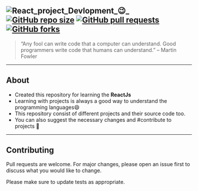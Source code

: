 
![React_project_Devlopment_😉_](https://user-images.githubusercontent.com/61608506/166153655-5bd53ab1-5f2d-4f7b-8be5-555732a05ee1.png)
[![GitHub repo size](https://img.shields.io/github/repo-size/harsh-100/React-js-Development)](https://github.com/harsh-100/React-js-Development)
[![GitHub pull requests](https://img.shields.io/github/issues-pr/harsh-100/React-js-Development)](https://github.com/harsh-100/React-js-Development)
[![GitHub forks](https://img.shields.io/github/forks/harsh-100/React-js-Development?style=social)](https://github.com/harsh-100/React-js-Development)
---
> “Any fool can write code that a computer can understand. Good programmers write code that humans can understand.” – Martin Fowler
---
## About
- Created this repository for learning the **ReactJs** 
- Learning with projects is always a good way to understand the programming languages😄
- This repository consist of different projects and their source code too.
- You can also suggest the necessary changes and \#contribute to projects 🧐

---
## Contributing
Pull requests are welcome. For major changes, please open an issue first to discuss what you would like to change.

Please make sure to update tests as appropriate.
